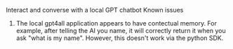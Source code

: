 Interact and converse with a local GPT chatbot
Known issues
  1. The local gpt4all application appears to have contectual memory. For example, after telling the AI you name, it will correctly return it when you ask "what is my name". However, this doesn't work via the python SDK.
